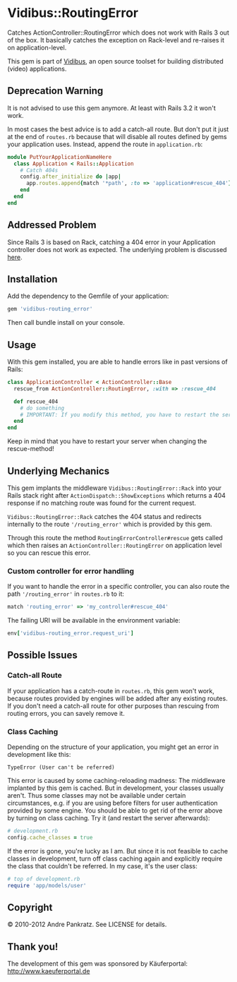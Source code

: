 # Vidibus::RoutingError

Catches ActionController::RoutingError which does not work with Rails 3
out of the box. It basically catches the exception on Rack-level and
re-raises it on application-level.

This gem is part of [Vidibus](http://vidibus.org), an open source toolset
for building distributed (video) applications.


## Deprecation Warning

It is not advised to use this gem anymore. At least with Rails 3.2 it won't
work.

In most cases the best advice is to add a catch-all route. But don't put
it just at the end of `routes.rb` because that will disable all routes defined
by gems your application uses. Instead, append the route in `application.rb`:

```ruby
module PutYourApplicationNameHere
  class Application < Rails::Application
    # Catch 404s
    config.after_initialize do |app|
      app.routes.append{match '*path', :to => 'application#rescue_404'}
    end
  end
end
```


## Addressed Problem

Since Rails 3 is based on Rack, catching a 404 error in your Application
controller does not work as expected. The underlying problem is discussed
[here](https://rails.lighthouseapp.com/projects/8994/tickets/4444-can-no-longer-rescue_from-actioncontrollerroutingerror).


## Installation

Add the dependency to the Gemfile of your application:

```ruby
gem 'vidibus-routing_error'
```

Then call bundle install on your console.


## Usage

With this gem installed, you are able to handle errors like in past versions
of Rails:

```ruby
class ApplicationController < ActionController::Base
  rescue_from ActionController::RoutingError, :with => :rescue_404

  def rescue_404
    # do something
    # IMPORTANT: If you modify this method, you have to restart the server.
  end
end
```

Keep in mind that you have to restart your server when changing the rescue-method!


## Underlying Mechanics

This gem implants the middleware `Vidibus::RoutingError::Rack` into your Rails stack
right after `ActionDispatch::ShowExceptions` which returns a 404 response if no
matching route was found for the current request.

`Vidibus::RoutingError::Rack` catches the 404 status and redirects internally to the route
`'/routing_error'` which is provided by this gem.

Through this route the method `RoutingErrorController#rescue` gets called which then raises
an `ActionController::RoutingError` on application level so you can rescue this error.


### Custom controller for error handling

If you want to handle the error in a specific controller, you can also route the path
`'/routing_error'` in `routes.rb` to it:

```ruby
match 'routing_error' => 'my_controller#rescue_404'
```

The failing URI will be available in the environment variable:

```ruby
env['vidibus-routing_error.request_uri']
```


## Possible Issues

### Catch-all Route

If your application has a catch-route in `routes.rb`, this gem won't work, because
routes provided by engines will be added after any existing routes. If you don't
need a catch-all route for other purposes than rescuing from routing errors, you can
savely remove it.


### Class Caching

Depending on the structure of your application, you might get an error in development
like this:

```
TypeError (User can't be referred)
```

This error is caused by some caching-reloading madness: The middleware implanted by
this gem is cached. But in development, your classes usually aren't. Thus some classes
may not be available under certain circumstances, e.g. if you are using before filters
for user authentication provided by some engine. You should be able to get rid of
the error above by turning on class caching. Try it (and restart the server afterwards):

```ruby
# development.rb
config.cache_classes = true
```

If the error is gone, you're lucky as I am. But since it is not feasible to cache classes
in development, turn off class caching again and explicitly require the class that couldn't
be referred. In my case, it's the user class:

```ruby
# top of development.rb
require 'app/models/user'
```

## Copyright

&copy; 2010-2012 Andre Pankratz. See LICENSE for details.


## Thank you!

The development of this gem was sponsored by Käuferportal: http://www.kaeuferportal.de
